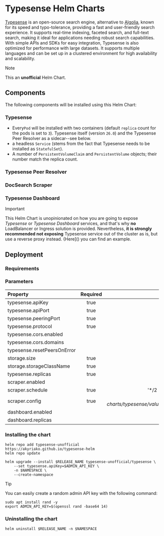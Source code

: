 # Typesense Helm Charts

[Typesense](https://typesense.org/) is an open-source search engine, alternative to [Algolia](https://www.algolia.com/), known for its speed and typo-tolerance, providing a fast and user-friendly search experience. It supports real-time indexing, faceted search, and full-text search, making it ideal for applications needing robust search capabilities. With simple APIs and SDKs for easy integration, Typesense is also optimized for performance with large datasets. It supports multiple languages and can be set up in a clustered environment for high availability and scalability.

> [!NOTE]
> This an **unofficial** Helm Chart.

## Components

The following components will be installed using this Helm Chart:

### Typesense

* Every`Pod` will be installed with two containers (default `replica` count for the pods is set to `3`). Typesense itself (version `26.0`) and the Typesense Peer Resolver as a sidecar--see below.
* a headless `Service` (stems from the fact that Typesense needs to be installed as `StatefulSet`).
* A number of `PersistentVolumeClaim` and `PersistentVolume` objects; their number match the replica count.

### Typesense Peer Resolver

### DocSearch Scraper

### Typesense Dashboard



> [!IMPORTANT]
> This Helm Chart is unopinionated on how you are going to expose *Typesense* or *Typesense Dashboard* services, 
> and that's why **no** LoadBalancer or Ingress solution is provided. Nevertheless, **it is strongly recommended not exposing** 
> Typesense service out of the cluster as is, but use a reverse proxy instead. {Here]() you can find an example.  

## Deployment

### Requirements

### Parameters

| Property                      | Required| default                             |
| :--------                     | :-----: | ------:                             |
| typesense.apiKey              | true    |                                     |
| typesense.apiPort             | true    | 8108                                |
| typesense.peeringPort         | true    | 8107                                |
| typesense.protocol            | true    | http                                |
| typesense.cors.enabled        |         | true                                |
| typesense.cors.domains        |         | ""                                  |
| typesense.resetPeersOnError   |         | true                                |
| storage.size                  | true    | 10Gi                                |
| storage.storageClassName      | true    | default                             |
| typesense.replicas            | true    | 3                                   |
| scraper.enabled               |         | false                               |
| scraper.schedule              | true    | '*/2 * * * *'                       |
| scraper.config                | true    | *see charts/typesense/values.yaml*  |
| dashboard.enabled             |         | true                                |
| dashboard.replicas            |         | 1                                   |

### Installing the chart

```shell
helm repo add typesense-unofficial https://akyriako.github.io/typesense-helm
helm repo update

helm upgrade --install $RELEASE_NAME typesense-unofficial/typesense \
    --set typesense.apiKey=$ADMIN_API_KEY \
    -n $NAMESPACE \
    --create-namespace 
```

> [!TIP]
> You can easily create a random admin API key with the following command:
>
> ```shell
> sudo apt install rand -y
> export ADMIN_API_KEY=$(openssl rand -base64 14)
> ```

### Uninstalling the chart

```shell
helm uninstall $RELEASE_NAME -n $NAMESPACE
```
